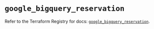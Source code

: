 # `google_bigquery_reservation`

Refer to the Terraform Registry for docs: [`google_bigquery_reservation`](https://registry.terraform.io/providers/hashicorp/google/6.38.0/docs/resources/bigquery_reservation).
